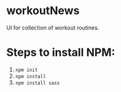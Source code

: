 # workoutNews
UI for collection of workout routines.

# Steps to install NPM:
1. ```npm init```
2. ```npm install```
3. ```npm install sass```
